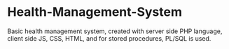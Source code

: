 # Health-Management-System
Basic health management system, created with server side PHP language, client side JS, CSS, HTML, and for stored procedures, PL/SQL is used.
